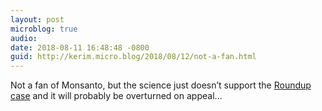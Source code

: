 ```yaml
---
layout: post
microblog: true
audio: 
date: 2018-08-11 16:48:48 -0800
guid: http://kerim.micro.blog/2018/08/12/not-a-fan.html
---
```

Not a fan of Monsanto, but the science just doesn’t support the [Roundup case](https://arstechnica.com/tech-policy/2018/08/lawsuit-brings-289-million-verdict-against-maker-of-roundup-weed-killer/) and it will probably be overturned on appeal…
